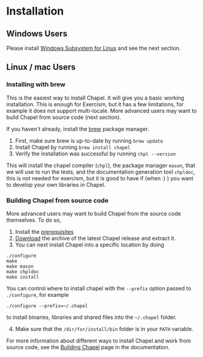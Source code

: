 # Installation

## Windows Users

Please install [Windows Subsystem for Linux](https://learn.microsoft.com/en-us/windows/wsl/install) and see the next section.

## Linux / mac Users

### Installing with brew

This is the easiest way to install Chapel. It will give you a basic working installation. This is enough for Exercism, but it has a few limitations, for example it does not support multi-locale. More advanced users may want to build Chapel from source code (next section).

If you haven't already, install the [brew](https://brew.sh/) package manager.

1. First, make sure brew is up-to-date by running `brew update`
2. Install Chapel by running `brew install chapel`
3. Verify the installation was successful by running `chpl --version`

This will install the chapel compiler (`chpl`), the package manager `mason`, that we will use to run the tests, and the documentation generation tool `chpldoc`, this is not needed for exercism, but it is good to have if (when :) ) you want to develop your own libraries in Chapel.

### Building Chapel from source code

More advanced users may want to build Chapel from the source code themselves. To do so,

1. Install the [prerequisites](https://chapel-lang.org/docs/usingchapel/prereqs.html)
2. [Download](https://chapel-lang.org/download.html) the archive of the latest Chapel release and extract it.
3. You can next install Chapel into a specific location by doing

```
./configure
make
make mason
make chpldoc
make install
```

You can control where to install chapel with the `--prefix` option passed to `./configure`, for example 

```
./configure --prefix=~/.chapel
```

to install binaries, libraries and shared files into the `~/.chapel` folder.

4. Make sure that the `/dir/for/install/bin` folder is in your `PATH` variable. 

For more information about different ways to install Chapel and work from source code, see the [Building Chapel](https://chapel-lang.org/docs/usingchapel/building.html#) page in the documentation.
